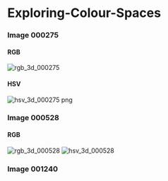 # Exploring-Colour-Spaces

### Image 000275

#### RGB

![rgb_3d_000275](https://user-images.githubusercontent.com/34116562/53856376-b7861300-3ff7-11e9-8c75-e466f117ae54.png)

#### HSV

![hsv_3d_000275 png](https://user-images.githubusercontent.com/34116562/53856377-b94fd680-3ff7-11e9-8842-6923c86363ee.png)

### Image 000528

#### RGB

![rgb_3d_000528](https://user-images.githubusercontent.com/34116562/53856607-9b36a600-3ff8-11e9-94fe-55168a2387f0.png)
![hsv_3d_000528](https://user-images.githubusercontent.com/34116562/53856609-9f62c380-3ff8-11e9-87ff-b84bc025ed3d.png)


### Image 001240
